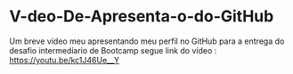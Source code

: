 # V-deo-De-Apresenta-o-do-GitHub
Um breve vídeo meu apresentando meu perfil no GitHub para a entrega do desafio intermedíario de Bootcamp
segue link do vídeo : https://youtu.be/kc1J46Ue__Y

